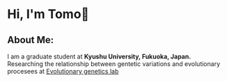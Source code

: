 # Hi, I'm Tomo:wave:

## About Me:
I am a graduate student at **Kyushu University, Fukuoka, Japan.**  
Researching the relationship between gentetic variations and evolutionary procesees at [Evolutionary genetics lab](http://www.biology.kyushu-u.ac.jp/~kteshima/)

## 

<!--
**ttomo3535/ttomo3535** is a ✨ _special_ ✨ repository because its `README.md` (this file) appears on your GitHub profile.

Here are some ideas to get you started:

- 🔭 I’m currently working on ...
- 🌱 I’m currently learning ...
- 👯 I’m looking to collaborate on ...
- 🤔 I’m looking for help with ...
- 💬 Ask me about ...
- 📫 How to reach me: ...
- 😄 Pronouns: ...
- ⚡ Fun fact: ...
-->
